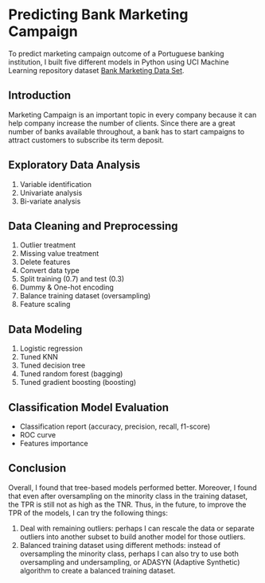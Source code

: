 # Predicting Bank Marketing Campaign
To predict marketing campaign outcome of a Portuguese banking institution, I built five different models in Python using UCI Machine Learning repository dataset [Bank Marketing Data Set](https://archive.ics.uci.edu/ml/datasets/Bank+Marketing).
## Introduction
Marketing Campaign is an important topic in every company because it can help company increase the number of clients. Since there are a great number of banks available throughout, a bank has to start campaigns to attract customers to subscribe its term deposit. 
## Exploratory Data Analysis
1. Variable identification
2. Univariate analysis
3. Bi-variate analysis
## Data Cleaning and Preprocessing
1. Outlier treatment
2. Missing value treatment
3. Delete features
4. Convert data type
5. Split training (0.7) and test (0.3)
6. Dummy & One-hot encoding 
7. Balance training dataset (oversampling)
8. Feature scaling
## Data Modeling
1. Logistic regression
2. Tuned KNN
3. Tuned decision tree
4. Tuned random forest (bagging)
5. Tuned gradient boosting (boosting)
## Classification Model Evaluation
   - Classification report (accuracy, precision, recall, f1-score)
   - ROC curve
   - Features importance
## Conclusion
Overall, I found that tree-based models performed better. Moreover, I found that even after oversampling on the minority class in the training dataset, the TPR is still not as high as the TNR. Thus, in the future, to improve the TPR of the models, I can try the following things: 
1. Deal with remaining outliers: perhaps I can rescale the data or separate outliers into another subset to build another model for those outliers.
2. Balanced training dataset using different methods: instead of oversampling the minority class, perhaps I can also try to use both oversampling and undersampling, or ADASYN (Adaptive Synthetic) algorithm to create a balanced training dataset.
